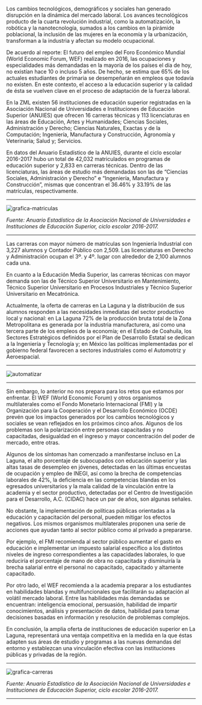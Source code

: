 
Los cambios tecnológicos, demográficos y sociales han generado disrupción en la dinámica del mercado laboral. Los avances tecnológicos producto de la cuarta revolución industrial, como la automatización, la robótica y la nanotecnología, sumados a los cambios en la pirámide poblacional, la inclusión de las mujeres en la economía y la urbanización, transforman a la industria y  afectan su modelo ocupacional.

De acuerdo al reporte: El futuro del empleo del Foro Económico Mundial (World Economic Forum, WEF) realizado en 2016, las ocupaciones y especialidades más demandadas en la mayoría de los países el día de hoy, no existían hace 10 o incluso 5 años. De hecho, se estima que 65% de los actuales estudiantes de primaria se desempeñarán en empleos que todavía no existen. En este contexto, el acceso a la educación superior y la calidad de ésta se vuelven clave en el proceso de adaptación de la fuerza laboral.

En la ZML existen 56 instituciones de educación superior registradas en la Asociación Nacional de Universidades e Instituciones de Educación Superior (ANUIES) que ofrecen 16 carreras técnicas y 113 licenciaturas en las áreas de Educación, Artes y Humanidades; Ciencias Sociales, Administración y Derecho; Ciencias Naturales, Exactas y de la Computación; Ingeniería, Manufactura y Construcción, Agronomía y Veterinaria; Salud y; Servicios.

En datos del Anuario Estadístico de la ANUIES, durante el ciclo escolar 2016-2017 hubo un total de 42,032 matriculados en programas de educación superior y 2,833 en carreras técnicas. Dentro de las licenciaturas, las áreas de estudio más demandadas son las de “Ciencias Sociales, Administración y Derecho” e “Ingeniería, Manufactura y Construcción”, mismas que concentran el 36.46% y 33.19% de las matrículas, respectivamente.

---

<img class="img-responsive" src="educacion-superior-en-la-laguna/grafica-matriculas.png" alt="grafica-matriculas">

*Fuente: Anuario Estadístico de la Asociación Nacional de Universidades e Instituciones de Educación Superior, ciclo escolar 2016-2017.*

---

Las carreras con mayor número de matrículas son Ingeniería Industrial con 3,227 alumnos y Contador Público con 2,509. Las licenciaturas en Derecho y Administración ocupan el 3º. y 4º. lugar con alrededor de 2,100 alumnos cada una.

En cuanto a la Educación Media Superior, las carreras técnicas con mayor demanda son las de Técnico Superior Universitario en Mantenimiento, Técnico Superior Universitario en Procesos Industriales y Técnico Superior Universitario en Mecatrónica.

Actualmente, la oferta de carreras en La Laguna y la distribución de sus alumnos responden a las necesidades inmediatas del sector productivo local y nacional: en La Laguna 72% de la producción bruta total de la Zona Metropolitana es generada por la industria manufacturera, así como una tercera parte de los empleos de la economía; en el Estado de Coahuila, los Sectores Estratégicos definidos por el Plan de Desarrollo Estatal se dedican a la Ingeniería y Tecnología y; en México las políticas implementadas por el gobierno federal favorecen a sectores industriales como el Automotriz y Aeroespacial.

---

<img class="img-responsive" src="educacion-superior-en-la-laguna/automatizar.jpg" alt="automatizar">

---

Sin embargo, lo anterior no nos prepara para los retos que estamos por enfrentar. El WEF (World Economic Forum) y otros organismos multilaterales como el Fondo Monetario Internacional (FMI) y la Organización para la Cooperación y el Desarrollo Económico (OCDE) prevén que los impactos generados por los cambios tecnológicos y sociales se vean reflejados en los próximos cinco años. Algunos de los problemas son la polarización entre personas capacitadas y no capacitadas, desigualdad en el ingreso y mayor concentración del poder de mercado, entre otras.

Algunos de los síntomas han comenzado a manifestarse incluso en La Laguna, el alto porcentaje de subocupados con educación superior y las altas tasas de desempleo en jóvenes, detectadas en las últimas encuestas de ocupación y empleo de INEGI, así como la brecha de competencias laborales de 42%, la deficiencia en las competencias blandas en los egresados universitarios y la mala calidad de la vinculación entre la academia y el sector productivo, detectadas por el Centro de Investigación para el Desarrollo, A.C. (CIDAC) hace un par de años, son algunas señales.

No obstante, la implementación de políticas públicas orientadas a la educación y capacitación del personal, pueden mitigar los efectos negativos. Los mismos organismos multilaterales proponen una serie de acciones que ayudan tanto al sector público como al privado a prepararse.

Por ejemplo, el FMI recomienda al sector público aumentar el gasto en educación e implementar un impuesto salarial específico a los distintos niveles de ingreso correspondientes a las capacidades laborales, lo que reduciría el porcentaje de mano de obra no capacitada y disminuiría la brecha salarial entre el personal no capacitado, capacitado y altamente capacitado.

Por otro lado, el WEF recomienda a la academia preparar a los estudiantes en habilidades blandas y multifuncionales que facilitarán su adaptación al volátil mercado laboral. Entre las habilidades más demandadas se encuentran: inteligencia emocional, persuasión, habilidad de impartir conocimientos, análisis y presentación de datos, habilidad para tomar decisiones basadas en información y resolución de problemas complejos.

En conclusión, la amplia oferta de instituciones de educación superior en La Laguna, representará una ventaja competitiva en la medida en la que éstas adapten sus áreas de estudio y programas a las nuevas demandas del entorno y establezcan una vinculación efectiva con las instituciones públicas y privadas de la región.


---

<img class="img-responsive" src="educacion-superior-en-la-laguna/grafica-carreras.png" alt="grafica-carreras">

*Fuente: Anuario Estadístico de la Asociación Nacional de Universidades e Instituciones de Educación Superior, ciclo escolar 2016-2017.*

---
